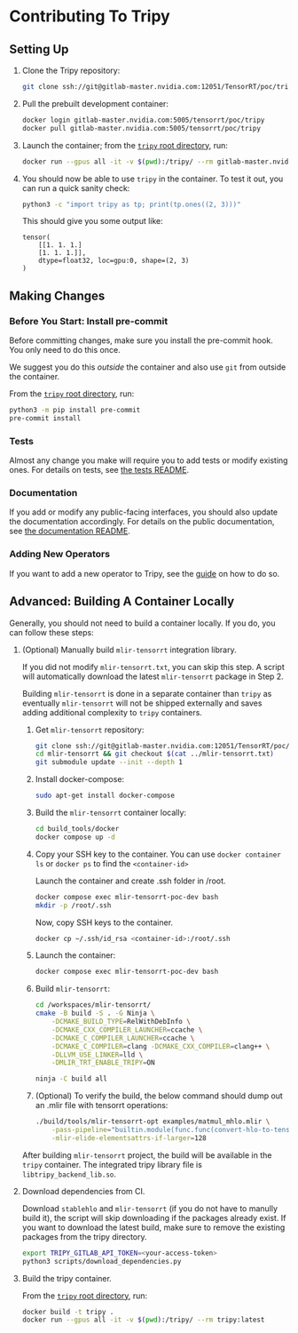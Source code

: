 # Contributing To Tripy

## Setting Up

1. Clone the Tripy repository:

	```bash
	git clone ssh://git@gitlab-master.nvidia.com:12051/TensorRT/poc/tripy.git
	```

2. Pull the prebuilt development container:

	```bash
	docker login gitlab-master.nvidia.com:5005/tensorrt/poc/tripy
	docker pull gitlab-master.nvidia.com:5005/tensorrt/poc/tripy
	```

3. Launch the container; from the [`tripy` root directory](.), run:

	```bash
	docker run --gpus all -it -v $(pwd):/tripy/ --rm gitlab-master.nvidia.com:5005/tensorrt/poc/tripy:latest
	```

4. You should now be able to use `tripy` in the container. To test it out, you can run a quick sanity check:

	```bash
	python3 -c "import tripy as tp; print(tp.ones((2, 3)))"
	```

	This should give you some output like:
	```
	tensor(
		[[1. 1. 1.]
		[1. 1. 1.]],
		dtype=float32, loc=gpu:0, shape=(2, 3)
	)
	```

## Making Changes

### Before You Start: Install pre-commit

Before committing changes, make sure you install the pre-commit hook.
You only need to do this once.

We suggest you do this *outside* the container and also use `git` from
outside the container.

From the [`tripy` root directory](.), run:
```bash
python3 -m pip install pre-commit
pre-commit install
```

### Tests

Almost any change you make will require you to add tests or modify existing ones.
For details on tests, see [the tests README](./tests/README.md).


### Documentation

If you add or modify any public-facing interfaces, you should also update the documentation accordingly.
For details on the public documentation, see [the documentation README](./docs/README.md).


### Adding New Operators

If you want to add a new operator to Tripy, see the [guide](./docs/development/how-to-add-new-ops.md)
on how to do so.


## Advanced: Building A Container Locally

Generally, you should not need to build a container locally. If you do, you can follow these steps:

1. (Optional) Manually build `mlir-tensorrt` integration library.

	If you did not modify `mlir-tensorrt.txt`, you can skip this step.
	A script will automatically download the latest `mlir-tensorrt` package in Step 2.

	Building `mlir-tensorrt` is done in a separate container than `tripy` as eventually `mlir-tensorrt`
	will not be shipped externally and saves adding additional complexity to `tripy` containers.

	1. Get `mlir-tensorrt` repository:

		```bash
		git clone ssh://git@gitlab-master.nvidia.com:12051/TensorRT/poc/mlir/mlir-tensorrt.git
		cd mlir-tensorrt && git checkout $(cat ../mlir-tensorrt.txt)
		git submodule update --init --depth 1
		```

	2. Install docker-compose:

		```bash
		sudo apt-get install docker-compose
		```

	3. Build the `mlir-tensorrt` container locally:

		```bash
		cd build_tools/docker
		docker compose up -d
		```

	4. Copy your SSH key to the container. You can use `docker container ls` or `docker ps` to find the `<container-id>`

		Launch the container and create .ssh folder in /root.
		```bash
		docker compose exec mlir-tensorrt-poc-dev bash
		mkdir -p /root/.ssh
		```

		Now, copy SSH keys to the container.
		```bash
		docker cp ~/.ssh/id_rsa <container-id>:/root/.ssh
		```

	5. Launch the container:

		```bash
		docker compose exec mlir-tensorrt-poc-dev bash
		```

	6. Build `mlir-tensorrt`:

		```bash
		cd /workspaces/mlir-tensorrt/
		cmake -B build -S . -G Ninja \
			-DCMAKE_BUILD_TYPE=RelWithDebInfo \
			-DCMAKE_CXX_COMPILER_LAUNCHER=ccache \
			-DCMAKE_C_COMPILER_LAUNCHER=ccache \
			-DCMAKE_C_COMPILER=clang -DCMAKE_CXX_COMPILER=clang++ \
			-DLLVM_USE_LINKER=lld \
			-DMLIR_TRT_ENABLE_TRIPY=ON

		ninja -C build all
		```

	7. (Optional) To verify the build, the below command should dump out an .mlir file with tensorrt operations:

		```bash
		./build/tools/mlir-tensorrt-opt examples/matmul_mhlo.mlir \
			-pass-pipeline="builtin.module(func.func(convert-hlo-to-tensorrt{allow-i64-to-i32-conversion},tensorrt-expand-ops,translate-tensorrt-to-engine))" \
			-mlir-elide-elementsattrs-if-larger=128
		```

	After building `mlir-tensorrt` project, the build will be available in the `tripy` container.
	The integrated tripy library file is `libtripy_backend_lib.so`.

2. Download dependencies from CI.

	Download `stablehlo` and `mlir-tensorrt` (if you do not have to manully build it), the script will skip downloading if the packages already exist. If you want to download the latest build, make sure to remove the existing packages from the tripy directory.

	```bash
	export TRIPY_GITLAB_API_TOKEN=<your-access-token>
	python3 scripts/download_dependencies.py
	```

3. Build the tripy container.

	From the [`tripy` root directory](.), run:
	```bash
	docker build -t tripy .
	docker run --gpus all -it -v $(pwd):/tripy/ --rm tripy:latest
	```
